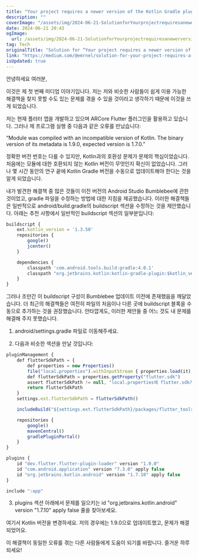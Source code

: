```yaml
---
title: "Your project requires a newer version of the Kotlin Gradle plugin 오류 해결 방법"
description: ""
coverImage: "/assets/img/2024-06-21-SolutionforYourprojectrequiresanewerversionoftheKotlinGradlepluginerror_0.png"
date: 2024-06-21 20:43
ogImage: 
  url: /assets/img/2024-06-21-SolutionforYourprojectrequiresanewerversionoftheKotlinGradlepluginerror_0.png
tag: Tech
originalTitle: "Solution for “Your project requires a newer version of the Kotlin Gradle plugin.” error"
link: "https://medium.com/@emrnel/solution-for-your-project-requires-a-newer-version-of-the-kotlin-gradle-plugin-error-3125f332c224"
isUpdated: true
---
```






안녕하세요 여러분,

이것은 제 첫 번째 미디엄 이야기입니다. 저는 저와 비슷한 사람들이 쉽게 이용 가능한 해결책을 찾지 못할 수도 있는 문제를 겪을 수 있을 것이라고 생각하기 때문에 이것을 쓰게 되었습니다.

저는 현재 플러터 앱을 개발하고 있으며 ARCore Flutter 플러그인을 활용하고 있습니다. 그러나 제 프로그램 실행 중 다음과 같은 오류를 만났습니다:

“Module was compiled with an incompatible version of Kotlin. The binary version of its metadata is 1.9.0, expected version is 1.7.0.”

<div class="content-ad"></div>

정확한 버전 번호는 다를 수 있지만, Kotlin과의 호환성 문제가 문제의 핵심이었습니다. 처음에는 모듈에 대한 호환되지 않는 Kotlin 버전이 무엇인지 확신이 없었습니다. 그러나 몇 시간 동안의 연구 끝에 Kotlin Gradle 버전을 수동으로 업데이트해야 한다는 것을 알게 되었습니다.

내가 발견한 해결책 중 많은 것들이 이전 버전의 Android Studio Bumblebee에 관한 것이었고, gradle 파일을 수정하는 방법에 대한 지침을 제공했습니다. 이러한 해결책들은 일반적으로 android/build.gradle의 buildscript 섹션을 수정하는 것을 제안했습니다. 아래는 추천 사항에서 일반적인 buildscript 섹션의 일부분입니다:

```js
buildscript {
    ext.kotlin_version = '1.3.50'
    repositories {
        google()
        jcenter()
    }

    dependencies {
        classpath 'com.android.tools.build:gradle:4.0.1'
        classpath "org.jetbrains.kotlin:kotlin-gradle-plugin:$kotlin_version"
    }
}
```

그러나 조만간 이 buildscript 구성이 Bumblebee 업데이트 이전에 존재했음을 깨달았습니다. 더 최근의 해결책들은 여전히 파일의 처음이나 다른 곳에 buildscript 블록을 수동으로 추가하는 것을 권장했습니다. 안타깝게도, 이러한 제안들 중 어느 것도 내 문제를 해결해 주지 못했습니다.

<div class="content-ad"></div>

1) android/settings.gradle 파일로 이동해주세요.

2) 다음과 비슷한 섹션을 만날 것입니다:

```js
pluginManagement {
    def flutterSdkPath = {
        def properties = new Properties()
        file("local.properties").withInputStream { properties.load(it) }
        def flutterSdkPath = properties.getProperty("flutter.sdk")
        assert flutterSdkPath != null, "local.properties에 flutter.sdk가 설정되지 않았습니다"
        return flutterSdkPath
    }
    settings.ext.flutterSdkPath = flutterSdkPath()

    includeBuild("${settings.ext.flutterSdkPath}/packages/flutter_tools/gradle")

    repositories {
        google()
        mavenCentral()
        gradlePluginPortal()
    }
}

plugins {
    id "dev.flutter.flutter-plugin-loader" version "1.0.0"
    id "com.android.application" version "7.3.0" apply false
    id "org.jetbrains.kotlin.android" version "1.7.10" apply false
}

include ":app"
```

3) plugins 섹션 아래에서 문제를 일으키는 id "org.jetbrains.kotlin.android" version "1.7.10" apply false 줄을 찾아보세요.

<div class="content-ad"></div>

여기서 Kotlin 버전을 변경하세요. 저의 경우에는 1.9.0으로 업데이트했고, 문제가 해결되었어요.

이 해결책이 동일한 오류를 겪는 다른 사람들에게 도움이 되기를 바랍니다. 즐거운 하루 되세요!